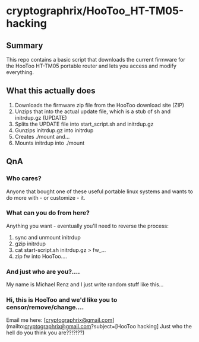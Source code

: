 # cryptographrix/HooToo_HT-TM05-hacking

## Summary

This repo contains a basic script that downloads the current firmware for the HooToo HT-TM05 portable router and lets you access and modify everything.

## What this actually does

1. Downloads the firmware zip file from the HooToo download site (ZIP)
2. Unzips that into the actual update file, which is a stub of sh and initrdup.gz (UPDATE)
3. Splits the UPDATE file into start_script.sh and initrdup.gz
4. Gunzips initrdup.gz into initrdup
5. Creates ./mount and...
6. Mounts initrdup into ./mount

## QnA

### Who cares?

Anyone that bought one of these useful portable linux systems and wants to do more with - or customize - it.

### What can you do from here?

Anything you want - eventually you'll need to reverse the process:

1. sync and unmount initrdup
2. gzip initrdup
3. cat start-script.sh initrdup.gz > fw_...
4. zip fw into HooToo....

### And just who are you?....

My name is Michael Renz and I just write random stuff like this...

### Hi, this is HooToo and we'd like you to censor/remove/change....

Email me here: [cryptographrix@gmail.com](mailto:cryptographrix@gmail.com?subject=[HooToo hacking] Just who the hell do you think you are??!?!??)

